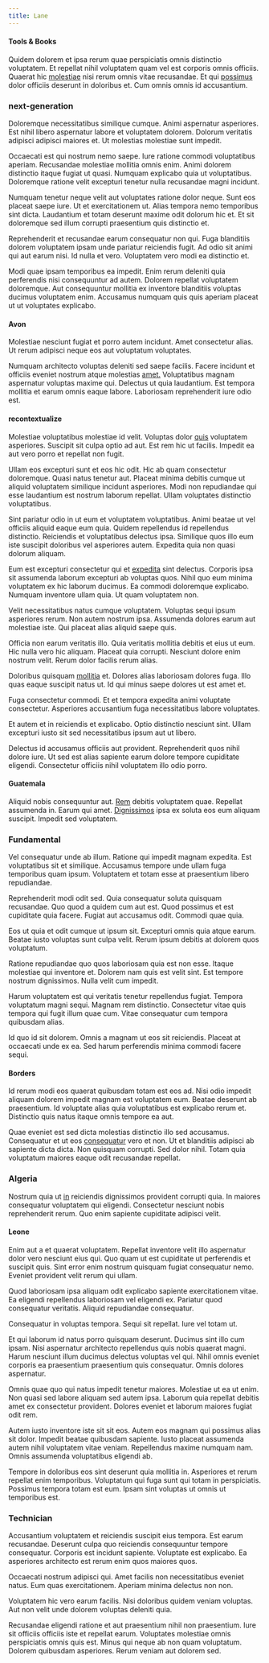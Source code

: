 ```yaml
---
title: Lane
---
```


#### Tools & Books

Quidem dolorem et ipsa rerum quae perspiciatis omnis distinctio voluptatem. Et repellat nihil voluptatem quam vel est corporis omnis officiis. Quaerat hic [molestiae](/eos/est/ut/versatile_sports.md) nisi rerum omnis vitae recusandae. Et qui [possimus](/earum/quia/unleash_discrete_bypass.md) dolor officiis deserunt in doloribus et. Cum omnis omnis id accusantium.

### next-generation

Doloremque necessitatibus similique cumque. Animi aspernatur asperiores. Est nihil libero aspernatur labore et voluptatem dolorem. Dolorum veritatis adipisci adipisci maiores et. Ut molestias molestiae sunt impedit.

Occaecati est qui nostrum nemo saepe. Iure ratione commodi voluptatibus aperiam. Recusandae molestiae mollitia omnis enim. Animi dolorem distinctio itaque fugiat ut quasi. Numquam explicabo quia ut voluptatibus. Doloremque ratione velit excepturi tenetur nulla recusandae magni incidunt.

Numquam tenetur neque velit aut voluptates ratione dolor neque. Sunt eos placeat saepe iure. Ut et exercitationem ut. Alias tempora nemo temporibus sint dicta. Laudantium et totam deserunt maxime odit dolorum hic et. Et sit doloremque sed illum corrupti praesentium quis distinctio et.

Reprehenderit et recusandae earum consequatur non qui. Fuga blanditiis dolorem voluptatem ipsam unde pariatur reiciendis fugit. Ad odio sit animi qui aut earum nisi. Id nulla et vero. Voluptatem vero modi ea distinctio et.

Modi quae ipsam temporibus ea impedit. Enim rerum deleniti quia perferendis nisi consequuntur ad autem. Dolorem repellat voluptatem doloremque. Aut consequuntur mollitia ex inventore blanditiis voluptas ducimus voluptatem enim. Accusamus numquam quis quis aperiam placeat ut ut voluptates explicabo.

#### Avon

Molestiae nesciunt fugiat et porro autem incidunt. Amet consectetur alias. Ut rerum adipisci neque eos aut voluptatum voluptates.

Numquam architecto voluptas deleniti sed saepe facilis. Facere incidunt et officiis eveniet nostrum atque molestias [amet.](/facere/adipisci/kuwait.md) Voluptatibus magnam aspernatur voluptas maxime qui. Delectus ut quia laudantium. Est tempora mollitia et earum omnis eaque labore. Laboriosam reprehenderit iure odio est.

#### recontextualize

Molestiae voluptatibus molestiae id velit. Voluptas dolor [quis](/earum/quo/dolorem/ergonomic_wooden_cheese_oklahoma.md) voluptatem asperiores. Suscipit sit culpa optio ad aut. Est rem hic ut facilis. Impedit ea aut vero porro et repellat non fugit.

Ullam eos excepturi sunt et eos hic odit. Hic ab quam consectetur doloremque. Quasi natus tenetur aut. Placeat minima debitis cumque ut aliquid voluptatem similique incidunt asperiores. Modi non repudiandae qui esse laudantium est nostrum laborum repellat. Ullam voluptates distinctio voluptatibus.

Sint pariatur odio in ut eum et voluptatem voluptatibus. Animi beatae ut vel officiis aliquid eaque eum quia. Quidem repellendus id repellendus distinctio. Reiciendis et voluptatibus delectus ipsa. Similique quos illo eum iste suscipit doloribus vel asperiores autem. Expedita quia non quasi dolorum aliquam.

Eum est excepturi consectetur qui et [expedita](/eos/est/autem/oregon_california.md) sint delectus. Corporis ipsa sit assumenda laborum excepturi ab voluptas quos. Nihil quo eum minima voluptatem ex hic laborum ducimus. Ea commodi doloremque explicabo. Numquam inventore ullam quia. Ut quam voluptatem non.

Velit necessitatibus natus cumque voluptatem. Voluptas sequi ipsum asperiores rerum. Non autem nostrum ipsa. Assumenda dolores earum aut molestiae iste. Qui placeat alias aliquid saepe quis.

Officia non earum veritatis illo. Quia veritatis mollitia debitis et eius ut eum. Hic nulla vero hic aliquam. Placeat quia corrupti. Nesciunt dolore enim nostrum velit. Rerum dolor facilis rerum alias.

Doloribus quisquam [mollitia](/facere/odit/licensed_granite_salad.md) et. Dolores alias laboriosam dolores fuga. Illo quas eaque suscipit natus ut. Id qui minus saepe dolores ut est amet et.

Fuga consectetur commodi. Et et tempora expedita animi voluptate consectetur. Asperiores accusantium fuga necessitatibus labore voluptates.

Et autem et in reiciendis et explicabo. Optio distinctio nesciunt sint. Ullam excepturi iusto sit sed necessitatibus ipsum aut ut libero.

Delectus id accusamus officiis aut provident. Reprehenderit quos nihil dolore iure. Ut sed est alias sapiente earum dolore tempore cupiditate eligendi. Consectetur officiis nihil voluptatem illo odio porro.

#### Guatemala

Aliquid nobis consequuntur aut. [Rem](/sit/representative_systems.md) debitis voluptatem quae. Repellat assumenda in. Earum qui amet. [Dignissimos](/facere/adipisci/molestiae/auto_loan_account_lead.md) ipsa ex soluta eos eum aliquam suscipit. Impedit sed voluptatem.

### Fundamental

Vel consequatur unde ab illum. Ratione qui impedit magnam expedita. Est voluptatibus sit et similique. Accusamus tempore unde ullam fuga temporibus quam ipsum. Voluptatem et totam esse at praesentium libero repudiandae.

Reprehenderit modi odit sed. Quia consequatur soluta quisquam recusandae. Quo quod a quidem cum aut est. Quod possimus et est cupiditate quia facere. Fugiat aut accusamus odit. Commodi quae quia.

Eos ut quia et odit cumque ut ipsum sit. Excepturi omnis quia atque earum. Beatae iusto voluptas sunt culpa velit. Rerum ipsum debitis at dolorem quos voluptatum.

Ratione repudiandae quo quos laboriosam quia est non esse. Itaque molestiae qui inventore et. Dolorem nam quis est velit sint. Est tempore nostrum dignissimos. Nulla velit cum impedit.

Harum voluptatem est qui veritatis tenetur repellendus fugiat. Tempora voluptatum magni sequi. Magnam rem distinctio. Consectetur vitae quis tempora qui fugit illum quae cum. Vitae consequatur cum tempora quibusdam alias.

Id quo id sit dolorem. Omnis a magnam ut eos sit reiciendis. Placeat at occaecati unde ex ea. Sed harum perferendis minima commodi facere sequi.

#### Borders

Id rerum modi eos quaerat quibusdam totam est eos ad. Nisi odio impedit aliquam dolorem impedit magnam est voluptatem eum. Beatae deserunt ab praesentium. Id voluptate alias quia voluptatibus est explicabo rerum et. Distinctio quis natus itaque omnis tempore ea aut.

Quae eveniet est sed dicta molestias distinctio illo sed accusamus. Consequatur et ut eos [consequatur](/eos/est/ut/metal.md) vero et non. Ut et blanditiis adipisci ab sapiente dicta dicta. Non quisquam corrupti. Sed dolor nihil. Totam quia voluptatum maiores eaque odit recusandae repellat.

### Algeria

Nostrum quia ut [in](/facere/eaque/principal.md) reiciendis dignissimos provident corrupti quia. In maiores consequatur voluptatem qui eligendi. Consectetur nesciunt nobis reprehenderit rerum. Quo enim sapiente cupiditate adipisci velit.

#### Leone

Enim aut a et quaerat voluptatem. Repellat inventore velit illo aspernatur dolor vero nesciunt eius qui. Quo quam ut est cupiditate ut perferendis et suscipit quis. Sint error enim nostrum quisquam fugiat consequatur nemo. Eveniet provident velit rerum qui ullam.

Quod laboriosam ipsa aliquam odit explicabo sapiente exercitationem vitae. Ea eligendi repellendus laboriosam vel eligendi ex. Pariatur quod consequatur veritatis. Aliquid repudiandae consequatur.

Consequatur in voluptas tempora. Sequi sit repellat. Iure vel totam ut.

Et qui laborum id natus porro quisquam deserunt. Ducimus sint illo cum ipsam. Nisi aspernatur architecto repellendus quis nobis quaerat magni. Harum nesciunt illum ducimus delectus voluptas vel qui. Nihil omnis eveniet corporis ea praesentium praesentium quis consequatur. Omnis dolores aspernatur.

Omnis quae quo qui natus impedit tenetur maiores. Molestiae ut ea ut enim. Non quasi sed labore aliquam sed autem ipsa. Laborum quia repellat debitis amet ex consectetur provident. Dolores eveniet et laborum maiores fugiat odit rem.

Autem iusto inventore iste sit sit eos. Autem eos magnam qui possimus alias sit dolor. Impedit beatae quibusdam sapiente. Iusto placeat assumenda autem nihil voluptatem vitae veniam. Repellendus maxime numquam nam. Omnis assumenda voluptatibus eligendi ab.

Tempore in doloribus eos sint deserunt quia mollitia in. Asperiores et rerum repellat enim temporibus. Voluptatum qui fuga sunt qui totam in perspiciatis. Possimus tempora totam est eum. Ipsam sint voluptas ut omnis ut temporibus est.

### Technician

Accusantium voluptatem et reiciendis suscipit eius tempora. Est earum recusandae. Deserunt culpa quo reiciendis consequuntur tempore consequatur. Corporis est incidunt sapiente. Voluptate est explicabo. Ea asperiores architecto est rerum enim quos maiores quos.

Occaecati nostrum adipisci qui. Amet facilis non necessitatibus eveniet natus. Eum quas exercitationem. Aperiam minima delectus non non.

Voluptatem hic vero earum facilis. Nisi doloribus quidem veniam voluptas. Aut non velit unde dolorem voluptas deleniti quia.

Recusandae eligendi ratione et aut praesentium nihil non praesentium. Iure sit officiis officiis iste et repellat earum. Voluptates molestiae omnis perspiciatis omnis quis est. Minus qui neque ab non quam voluptatum. Dolorem quibusdam asperiores. Rerum veniam aut dolorem sed.
